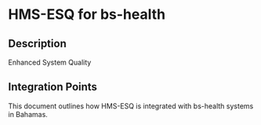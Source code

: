 # HMS-ESQ for bs-health

## Description

Enhanced System Quality

## Integration Points

This document outlines how HMS-ESQ is integrated with bs-health systems in Bahamas.
